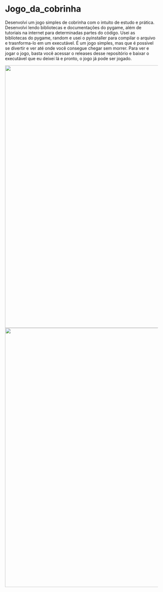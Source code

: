 # Jogo_da_cobrinha
  Desenvolvi um jogo simples de cobrinha com o intuito de estudo e prática. Desenvolvi lendo bibliotecas e documentações do pygame, além de tutoriais na internet para determinadas partes do código. Usei as bibliotecas do pygame, random e usei o pyinstaller para compilar o arquivo e trasnforma-lo em um executável. É um jogo simples, mas que é possivel se divertir e ver até onde você consegue chegar sem morrer. Para ver e jogar o jogo, basta você acessar o releases desse repositório e baixar o executável que eu deixei lá e pronto, o jogo já pode ser jogado.

<div align = "center">
<img width="1318" height="865" alt="Screenshot_1" src="https://github.com/user-attachments/assets/3a2eed08-1e5b-4640-b937-328ffa380598" />
</div>

<div align = "center">
<img width="1220" height="854" alt="Screenshot_4" src="https://github.com/user-attachments/assets/1357bdfa-45f7-4d88-bba0-f034f2784ce9" />
</div>
